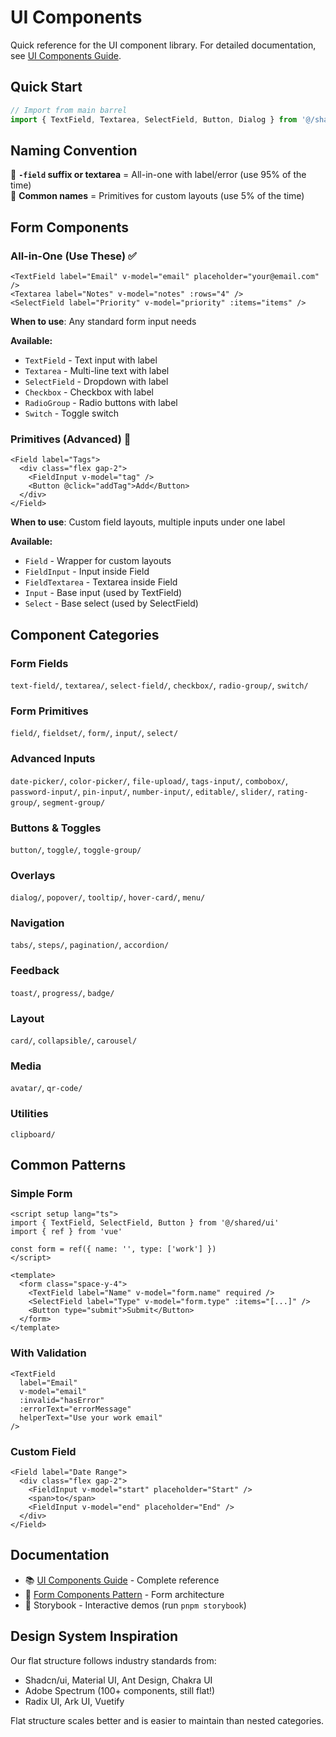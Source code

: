 # UI Components

Quick reference for the UI component library. For detailed documentation, see [UI Components Guide](../../docs/UI_COMPONENTS_GUIDE.md).

## Quick Start

```ts
// Import from main barrel
import { TextField, Textarea, SelectField, Button, Dialog } from '@/shared/ui'
```

## Naming Convention

🎯 **`-field` suffix or textarea** = All-in-one with label/error (use 95% of the time)  
🔧 **Common names** = Primitives for custom layouts (use 5% of the time)

## Form Components

### All-in-One (Use These) ✅

```vue
<TextField label="Email" v-model="email" placeholder="your@email.com" />
<Textarea label="Notes" v-model="notes" :rows="4" />
<SelectField label="Priority" v-model="priority" :items="items" />
```

**When to use**: Any standard form input needs

**Available:**
- `TextField` - Text input with label
- `Textarea` - Multi-line text with label
- `SelectField` - Dropdown with label
- `Checkbox` - Checkbox with label
- `RadioGroup` - Radio buttons with label
- `Switch` - Toggle switch

### Primitives (Advanced) 🔧

```vue
<Field label="Tags">
  <div class="flex gap-2">
    <FieldInput v-model="tag" />
    <Button @click="addTag">Add</Button>
  </div>
</Field>
```

**When to use**: Custom field layouts, multiple inputs under one label

**Available:**
- `Field` - Wrapper for custom layouts
- `FieldInput` - Input inside Field
- `FieldTextarea` - Textarea inside Field
- `Input` - Base input (used by TextField)
- `Select` - Base select (used by SelectField)

## Component Categories

### Form Fields
`text-field/`, `textarea/`, `select-field/`, `checkbox/`, `radio-group/`, `switch/`

### Form Primitives
`field/`, `fieldset/`, `form/`, `input/`, `select/`

### Advanced Inputs
`date-picker/`, `color-picker/`, `file-upload/`, `tags-input/`, `combobox/`, `password-input/`, `pin-input/`, `number-input/`, `editable/`, `slider/`, `rating-group/`, `segment-group/`

### Buttons & Toggles
`button/`, `toggle/`, `toggle-group/`

### Overlays
`dialog/`, `popover/`, `tooltip/`, `hover-card/`, `menu/`

### Navigation
`tabs/`, `steps/`, `pagination/`, `accordion/`

### Feedback
`toast/`, `progress/`, `badge/`

### Layout
`card/`, `collapsible/`, `carousel/`

### Media
`avatar/`, `qr-code/`

### Utilities
`clipboard/`

## Common Patterns

### Simple Form

```vue
<script setup lang="ts">
import { TextField, SelectField, Button } from '@/shared/ui'
import { ref } from 'vue'

const form = ref({ name: '', type: ['work'] })
</script>

<template>
  <form class="space-y-4">
    <TextField label="Name" v-model="form.name" required />
    <SelectField label="Type" v-model="form.type" :items="[...]" />
    <Button type="submit">Submit</Button>
  </form>
</template>
```

### With Validation

```vue
<TextField
  label="Email"
  v-model="email"
  :invalid="hasError"
  :errorText="errorMessage"
  helperText="Use your work email"
/>
```

### Custom Field

```vue
<Field label="Date Range">
  <div class="flex gap-2">
    <FieldInput v-model="start" placeholder="Start" />
    <span>to</span>
    <FieldInput v-model="end" placeholder="End" />
  </div>
</Field>
```

## Documentation

- 📚 [UI Components Guide](../../docs/UI_COMPONENTS_GUIDE.md) - Complete reference
- 📝 [Form Components Pattern](../../docs/UI_COMPONENTS_FORM_PATTERN.md) - Form architecture
- 🎨 Storybook - Interactive demos (run `pnpm storybook`)

## Design System Inspiration

Our flat structure follows industry standards from:
- Shadcn/ui, Material UI, Ant Design, Chakra UI
- Adobe Spectrum (100+ components, still flat!)
- Radix UI, Ark UI, Vuetify

Flat structure scales better and is easier to maintain than nested categories.

